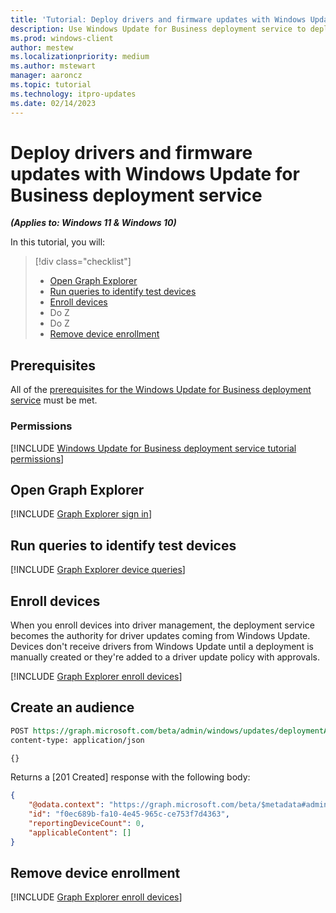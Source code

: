 ```yaml
---
title: 'Tutorial: Deploy drivers and firmware updates with Windows Update for Business deployment service.'
description: Use Windows Update for Business deployment service to deploy driver and firmware updates. 
ms.prod: windows-client
author: mestew
ms.localizationpriority: medium
ms.author: mstewart
manager: aaroncz
ms.topic: tutorial
ms.technology: itpro-updates
ms.date: 02/14/2023
---
```


# Deploy drivers and firmware updates with Windows Update for Business deployment service
<!--7260403, 7512398-->
***(Applies to: Windows 11 & Windows 10)***

In this tutorial, you will:
> [!div class="checklist"]
> * [Open Graph Explorer](#open-graph-explorer)
> * [Run queries to identify test devices](#run-queries-to-identify-test-devices)
> * [Enroll devices](#enroll-devices)
> * Do Z
> * Do Z
> * [Remove device enrollment](#remove-device-enrollment)

## Prerequisites

All of the [prerequisites for the Windows Update for Business deployment service](deployment-service-overview.md#prerequisites) must be met.
### Permissions

<!--Using include for tutorial permissions-->
[!INCLUDE [Windows Update for Business deployment service tutorial permissions](./includes/wufb-deployment-tutorial-permissions.md)]

## Open Graph Explorer

<!--Using include for Graph Explorer sign in-->
[!INCLUDE [Graph Explorer sign in](./includes/wufb-deployment-graph-explorer.md)]

## Run queries to identify test devices

<!--Using include for Graph Explorer device queries-->
[!INCLUDE [Graph Explorer device queries](./includes/wufb-deployment-find-device-name-graph-explorer.md)]

## Enroll devices

When you enroll devices into driver management, the deployment service becomes the authority for driver updates coming from Windows Update. Devices don't receive drivers from Windows Update until a deployment is manually created or they're added to a driver update policy with approvals.

<!--Using include for enrolling devices using Graph Explorer-->
[!INCLUDE [Graph Explorer enroll devices](./includes/wufb-deployment-enroll-device-graph-explorer.md)]

## Create an audience

```rest
POST https://graph.microsoft.com/beta/admin/windows/updates/deploymentAudiences
content-type: application/json

{}
```

Returns a [201 Created] response with the following body:
```json
{
    "@odata.context": "https://graph.microsoft.com/beta/$metadata#admin/windows/updates/deploymentAudiences/$entity",
    "id": "f0ec689b-fa10-4e45-965c-ce753f7d4363",
    "reportingDeviceCount": 0,
    "applicableContent": []
}
```
## Remove device enrollment

<!--Using include for removing device enrollment-->
[!INCLUDE [Graph Explorer enroll devices](./includes/wufb-deployment-graph-unenroll.md)]
